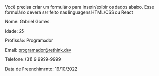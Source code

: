Você precisa criar um formulário para inserir/exibir os dados abaixo. Esse formulário deverá ser feito nas linguagens HTML/CSS ou React

  Nome: Gabriel Gomes
  
  Idade: 25
  
  Profissão: Programador
  
  Email: programador@rethink.dev
  
  Telefone: (31) 9 9999-9999
  
  Data de Preenchimento:  19/10/2022
